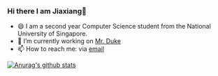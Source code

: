 ### Hi there I am Jiaxiang👋

<!--
**litone01/litone01** is a ✨ _special_ ✨ repository because its `README.md` (this file) appears on your GitHub profile.

Here are some ideas to get you started:

- 🔭 I’m currently working on ...
- 🌱 I’m currently learning ...
- 👯 I’m looking to collaborate on ...
- 🤔 I’m looking for help with ...
- 💬 Ask me about ...
- 📫 How to reach me: ...
- 😄 Pronouns: ...
- ⚡ Fun fact: ...
-->
- 😄 I am a second year Computer Science student from the National University of Singapore. 
- 🔭 I’m currently working on [Mr. Duke](https://github.com/litone/ip)
- 📫 How to reach me: via [email](mailto:jiaxiang_yu@u.nus.edu)

[![Anurag's github stats](https://github-readme-stats.vercel.app/api?username=litone01)](https://github.com/anuraghazra/github-readme-stats)

